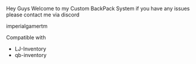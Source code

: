 Hey Guys Welcome to my Custom BackPack System
if you have any issues please contact me via discord 

imperialgamertm


Compatible with 
- LJ-Inventory
- qb-inventory

